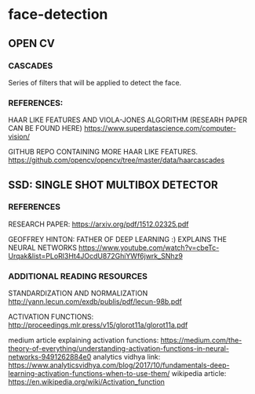 # face-detection


## OPEN CV

### CASCADES

Series of filters that will be applied to detect the face.

### REFERENCES:

HAAR LIKE FEATURES AND VIOLA-JONES ALGORITHM (RESEARH PAPER CAN BE FOUND HERE)
https://www.superdatascience.com/computer-vision/

GITHUB REPO CONTAINING MORE HAAR LIKE FEATURES.
https://github.com/opencv/opencv/tree/master/data/haarcascades


## SSD: SINGLE SHOT MULTIBOX DETECTOR



### REFERENCES

RESEARCH PAPER: https://arxiv.org/pdf/1512.02325.pdf


GEOFFREY HINTON: FATHER OF DEEP LEARNING :)
EXPLAINS THE NEURAL NETWORKS https://www.youtube.com/watch?v=cbeTc-Urqak&list=PLoRl3Ht4JOcdU872GhiYWf6jwrk_SNhz9


### ADDITIONAL READING RESOURCES

STANDARDIZATION AND NORMALIZATION
http://yann.lecun.com/exdb/publis/pdf/lecun-98b.pdf

ACTIVATION FUNCTIONS:
http://proceedings.mlr.press/v15/glorot11a/glorot11a.pdf

medium article explaining activation functions: https://medium.com/the-theory-of-everything/understanding-activation-functions-in-neural-networks-9491262884e0
analytics vidhya link: https://www.analyticsvidhya.com/blog/2017/10/fundamentals-deep-learning-activation-functions-when-to-use-them/
wikipedia article: https://en.wikipedia.org/wiki/Activation_function
